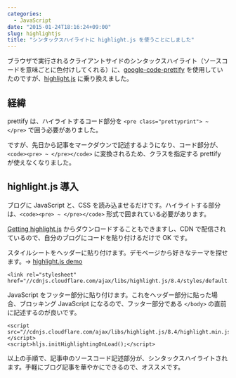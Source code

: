 ```yaml
---
categories:
  - JavaScript
date: "2015-01-24T18:16:24+09:00"
slug: highlightjs
title: "シンタックスハイライトに highlight.js を使うことにしました"
---
```


ブラウザで実行されるクライアントサイドのシンタックスハイライト（ソースコードを意味ごとに色付けしてくれる）に、[google-code-prettify](https://code.google.com/p/google-code-prettify/) を使用していたのですが、[highlight.js](https://highlightjs.org/) に乗り換えました。

## 経緯

prettify は、ハイライトするコード部分を `<pre class="prettyprint"> ~ </pre>` で囲う必要がありました。

ですが、先日から記事をマークダウンで記述するようになり、コード部分が、`<code><pre> ~ </pre></code>` に変換されるため、クラスを指定する prettify が使えなくなりました。

## highlight.js 導入

ブログに JavaScript と、CSS を読み込ませるだけです。ハイライトする部分は、`<code><pre> ~ </pre></code>` 形式で囲まれている必要があります。

[Getting highlight.js](https://highlightjs.org/download/) からダウンロードすることもできますし、CDN で配信されているので、自分のブログにコードを貼り付けるだけで OK です。

スタイルシートをヘッダーに貼り付けます。デモページから好きなテーマを探せます。→ [highlight.js demo](https://highlightjs.org/static/demo/)

    <link rel="stylesheet" href="//cdnjs.cloudflare.com/ajax/libs/highlight.js/8.4/styles/default.min.css">

JavaScript をフッター部分に貼り付けます。これをヘッダー部分に貼った場合、ブロッキング JavaScript になるので、フッター部分である `</body>` の直前に記述するのが良いです。

    <script src="//cdnjs.cloudflare.com/ajax/libs/highlight.js/8.4/highlight.min.js"></script>
    <script>hljs.initHighlightingOnLoad();</script>

以上の手順で、記事中のソースコード記述部分が、シンタックスハイライトされます。手軽にブログ記事を華やかにできるので、オススメです。
